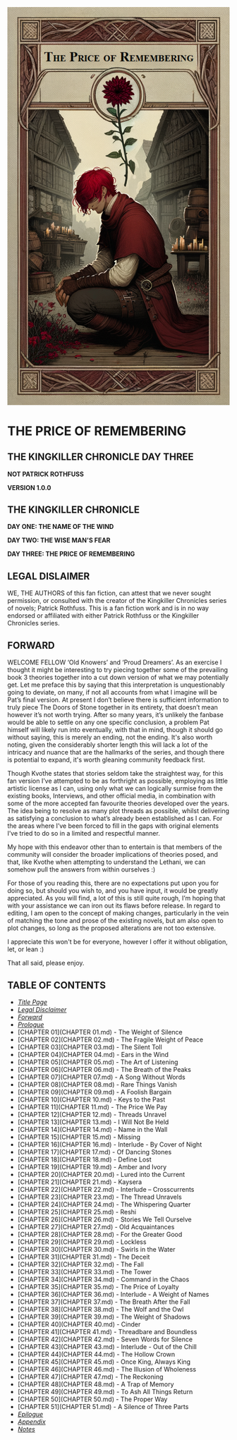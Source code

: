![THE PRICE OF REMEMBERING](images/cover.png)

# THE PRICE OF REMEMBERING

## THE KINGKILLER CHRONICLE DAY THREE

**NOT PATRICK ROTHFUSS**

**VERSION 1.0.0**

## THE KINGKILLER CHRONICLE

**DAY ONE: THE NAME OF THE WIND**

**DAY TWO: THE WISE MAN'S FEAR**

**DAY THREE: THE PRICE OF REMEMBERING**

## LEGAL DISLAIMER

WE, THE AUTHORS of this fan fiction, can attest that we never sought permission, or consulted with the creator of the Kingkiller Chronicles series of novels; Patrick Rothfuss. This is a fan fiction work and is in no way endorsed or affiliated with either Patrick Rothfuss or the Kingkiller Chronicles series.

## FORWARD

WELCOME FELLOW ‘Old Knowers’ and ‘Proud Dreamers’. As an exercise I thought it might be interesting to try piecing together some of the prevailing book 3 theories together into a cut down version of what we may potentially get. Let me preface this by saying that this interpretation is unquestionably going to deviate, on many, if not all accounts from what I imagine will be Pat’s final version. At present I don’t believe there is sufficient information to truly piece The Doors of Stone together in its entirety, that doesn’t mean however it’s not worth trying. After so many years, it’s unlikely the fanbase would be able to settle on any one specific conclusion, a problem Pat himself will likely run into eventually, with that in mind, though it should go without saying, this is merely an ending, not the ending. It's also worth noting, given the considerably shorter length this will lack a lot of the intricacy and nuance that are the hallmarks of the series, and though there is potential to expand, it's worth gleaning community feedback first.

Though Kvothe states that stories seldom take the straightest way, for this fan version I’ve attempted to be as forthright as possible, employing as little artistic license as I can, using only what we can logically surmise from the existing books, Interviews, and other official media, in combination with some of the more accepted fan favourite theories developed over the years. The idea being to resolve as many plot threads as possible, whilst delivering as satisfying a conclusion to what’s already been established as I can. For the areas where I’ve been forced to fill in the gaps with original elements I’ve tried to do so in a limited and respectful manner.

My hope with this endeavor other than to entertain is that members of the community will consider the broader implications of theories posed, and that, like Kvothe when attempting to understand the Lethani, we can somehow pull the answers from within ourselves :)

For those of you reading this, there are no expectations put upon you for doing so, but should you wish to, and you have input, it would be greatly appreciated. As you will find, a lot of this is still quite rough, I’m hoping that with your assistance we can iron out its flaws before release. In regard to editing, I am open to the concept of making changes, particularly in the vein of matching the tone and prose of the existing novels, but am also open to plot changes, so long as the proposed alterations are not too extensive.

I appreciate this won't be for everyone, however I offer it without obligation, let, or lean :)

That all said, please enjoy.

## TABLE OF CONTENTS

* [*Title Page*](#the-price-of-remembering)
* [*Legal Disclaimer*](#legal-disclaimer)
* [*Forward*](#forward)
* [*Prologue*](Prologue.md)
* [CHAPTER 01](CHAPTER 01.md) - The Weight of Silence
* [CHAPTER 02](CHAPTER 02.md) - The Fragile Weight of Peace
* [CHAPTER 03](CHAPTER 03.md) - The Silent Toll
* [CHAPTER 04](CHAPTER 04.md) - Ears in the Wind
* [CHAPTER 05](CHAPTER 05.md) - The Art of Listening
* [CHAPTER 06](CHAPTER 06.md) - The Breath of the Peaks
* [CHAPTER 07](CHAPTER 07.md) - A Song Without Words
* [CHAPTER 08](CHAPTER 08.md) - Rare Things Vanish
* [CHAPTER 09](CHAPTER 09.md) - A Foolish Bargain
* [CHAPTER 10](CHAPTER 10.md) - Keys to the Past
* [CHAPTER 11](CHAPTER 11.md) - The Price We Pay
* [CHAPTER 12](CHAPTER 12.md) - Threads Unravel
* [CHAPTER 13](CHAPTER 13.md) - I Will Not Be Held
* [CHAPTER 14](CHAPTER 14.md) - Name in the Wall
* [CHAPTER 15](CHAPTER 15.md) - Missing
* [CHAPTER 16](CHAPTER 16.md) - Interlude - By Cover of Night
* [CHAPTER 17](CHAPTER 17.md) - Of Dancing Stones
* [CHAPTER 18](CHAPTER 18.md) - Define Lost
* [CHAPTER 19](CHAPTER 19.md) - Amber and Ivory
* [CHAPTER 20](CHAPTER 20.md) - Lured into the Current
* [CHAPTER 21](CHAPTER 21.md) - Kaysera
* [CHAPTER 22](CHAPTER 22.md) - Interlude – Crosscurrents
* [CHAPTER 23](CHAPTER 23.md) - The Thread Unravels
* [CHAPTER 24](CHAPTER 24.md) - The Whispering Quarter
* [CHAPTER 25](CHAPTER 25.md) - Reshi
* [CHAPTER 26](CHAPTER 26.md) - Stories We Tell Ourselve
* [CHAPTER 27](CHAPTER 27.md) - Old Acquaintances
* [CHAPTER 28](CHAPTER 28.md) - For the Greater Good
* [CHAPTER 29](CHAPTER 29.md) - Lockless
* [CHAPTER 30](CHAPTER 30.md) - Swirls in the Water
* [CHAPTER 31](CHAPTER 31.md) - The Deceit
* [CHAPTER 32](CHAPTER 32.md) - The Fall
* [CHAPTER 33](CHAPTER 33.md) - The Tower
* [CHAPTER 34](CHAPTER 34.md) - Command in the Chaos
* [CHAPTER 35](CHAPTER 35.md) - The Price of Loyalty
* [CHAPTER 36](CHAPTER 36.md) - Interlude - A Weight of Names
* [CHAPTER 37](CHAPTER 37.md) - The Breath After the Fall
* [CHAPTER 38](CHAPTER 38.md) - The Wolf and the Owl
* [CHAPTER 39](CHAPTER 39.md) - The Weight of Shadows
* [CHAPTER 40](CHAPTER 40.md) - Cinder
* [CHAPTER 41](CHAPTER 41.md) - Threadbare and Boundless
* [CHAPTER 42](CHAPTER 42.md) - Seven Words for Silence
* [CHAPTER 43](CHAPTER 43.md) - Interlude - Out of the Chill
* [CHAPTER 44](CHAPTER 44.md) - The Hollow Crown
* [CHAPTER 45](CHAPTER 45.md) - Once King, Always King
* [CHAPTER 46](CHAPTER 46.md) - The Illusion of Wholeness
* [CHAPTER 47](CHAPTER 47.md) - The Reckoning
* [CHAPTER 48](CHAPTER 48.md) - A Trap of Memory
* [CHAPTER 49](CHAPTER 49.md) - To Ash All Things Return
* [CHAPTER 50](CHAPTER 50.md) - The Proper Way
* [CHAPTER 51](CHAPTER 51.md) - A Silence of Three Parts
* [*Epilogue*](Epilogue.md)
* [*Appendix*](Appendix.md)
* [*Notes*](Notes.md)
